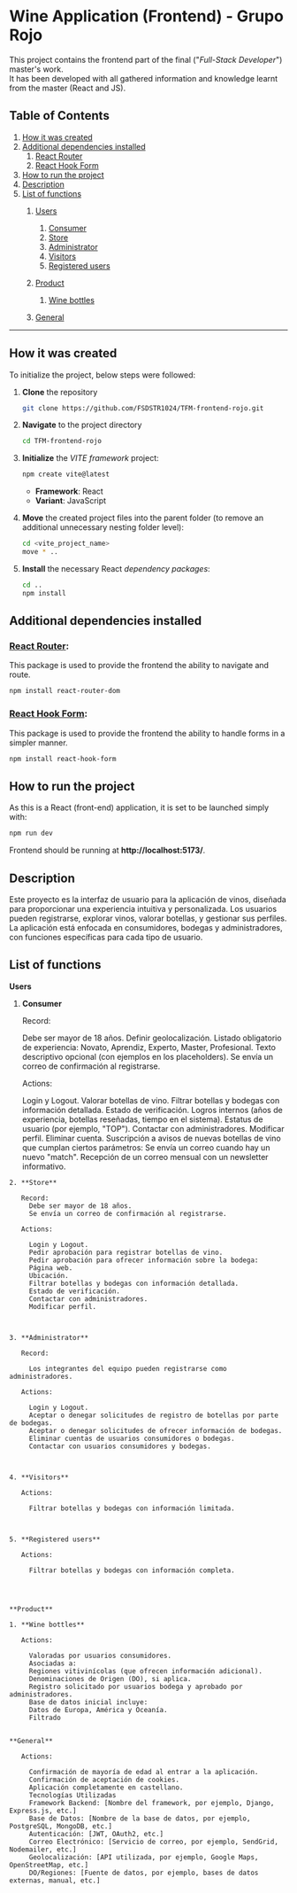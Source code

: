 # Wine Application (Frontend) - Grupo Rojo
This project contains the frontend part of the final ("*Full-Stack Developer*") master's work.  
It has been developed with all gathered information and knowledge learnt from the master (React and JS).

## Table of Contents
1. [How it was created](#how-it-was-created)
2. [Additional dependencies installed](#additional-dependencies-installed)
    1. [React Router](#1-react-router)
    2. [React Hook Form](#2-react-hook-form)
3. [How to run the project](#how-to-run-the-project)
4. [Description](#description)
5. [List of functions](#list-of-functions)
   1. [Users](#users)
      1. [Consumer](#consumer)
      2. [Store](#store)
      3. [Administrator](#administrator)
      4. [Visitors](#visitors)
      5. [Registered users](#registered-users)

   2. [Product](#product) 
      1. [Wine bottles](#wine-bottles)

   3. [General](#general)

---

## How it was created

To initialize the project, below steps were followed:

1. **Clone** the repository
    ```bash
    git clone https://github.com/FSDSTR1024/TFM-frontend-rojo.git
    ```

2. **Navigate** to the project directory
    ```bash
    cd TFM-frontend-rojo
    ```

3. **Initialize** the *VITE framework* project:
    ```bash
    npm create vite@latest
    ```
    - **Framework**: React
    - **Variant**: JavaScript

4. **Move** the created project files into the parent folder (to remove an additional unnecessary nesting folder level):
    ```bash
    cd <vite_project_name>
    move * ..
    ```

5. **Install** the necessary React *dependency packages*:
    ```bash
    cd ..
    npm install
    ```

## Additional dependencies installed

### **[React Router](https://reactrouter.com/)**:

This package is used to provide the frontend the ability to navigate and route.

```bash
npm install react-router-dom
```

### **[React Hook Form](https://www.react-hook-form.com/)**:

This package is used to provide the frontend the ability to handle forms in a simpler manner.

```bash
npm install react-hook-form
```

## How to run the project

As this is a React (front-end) application, it is set to be launched simply with:
```bash
npm run dev
```
Frontend should be running at **http://localhost:5173/**.


## Description

Este proyecto es la interfaz de usuario para la aplicación de vinos, diseñada para proporcionar una experiencia intuitiva y personalizada. Los usuarios pueden registrarse, explorar vinos, valorar botellas, y gestionar sus perfiles. La aplicación está enfocada en consumidores, bodegas y administradores, con funciones específicas para cada tipo de usuario.



## List of functions

   **Users**

   1. **Consumer**

      Record:

        Debe ser mayor de 18 años.
        Definir geolocalización.
        Listado obligatorio de experiencia: Novato, Aprendiz, Experto, Master, Profesional.
        Texto descriptivo opcional (con ejemplos en los placeholders).
        Se envía un correo de confirmación al registrarse.

      Actions:

        Login y Logout.
        Valorar botellas de vino.
        Filtrar botellas y bodegas con información detallada.
        Estado de verificación.
        Logros internos (años de experiencia, botellas reseñadas, tiempo en el sistema).
        Estatus de usuario (por ejemplo, "TOP").
        Contactar con administradores.
        Modificar perfil.
        Eliminar cuenta.
        Suscripción a avisos de nuevas botellas de vino que cumplan ciertos parámetros:
        Se envía un correo cuando hay un nuevo "match".
        Recepción de un correo mensual con un newsletter informativo.


    
    2. **Store**
       
       Record:
         Debe ser mayor de 18 años.
         Se envía un correo de confirmación al registrarse.

       Actions:

         Login y Logout.
         Pedir aprobación para registrar botellas de vino.
         Pedir aprobación para ofrecer información sobre la bodega:
         Página web.
         Ubicación.
         Filtrar botellas y bodegas con información detallada.
         Estado de verificación.
         Contactar con administradores.
         Modificar perfil.


    
    3. **Administrator**

       Record:

         Los integrantes del equipo pueden registrarse como administradores.

       Actions:

         Login y Logout.
         Aceptar o denegar solicitudes de registro de botellas por parte de bodegas.
         Aceptar o denegar solicitudes de ofrecer información de bodegas.
         Eliminar cuentas de usuarios consumidores o bodegas.
         Contactar con usuarios consumidores y bodegas.
 


    4. **Visitors**

       Actions:

         Filtrar botellas y bodegas con información limitada.



    5. **Registered users**

       Actions:
         
         Filtrar botellas y bodegas con información completa.




    **Product**

    1. **Wine bottles**

       Actions:

         Valoradas por usuarios consumidores.
         Asociadas a:
         Regiones vitivinícolas (que ofrecen información adicional).
         Denominaciones de Origen (DO), si aplica.
         Registro solicitado por usuarios bodega y aprobado por administradores.
         Base de datos inicial incluye:
         Datos de Europa, América y Oceanía.
         Filtrado


    **General**

       Actions:

         Confirmación de mayoría de edad al entrar a la aplicación.
         Confirmación de aceptación de cookies.
         Aplicación completamente en castellano.
         Tecnologías Utilizadas
         Framework Backend: [Nombre del framework, por ejemplo, Django, Express.js, etc.]
         Base de Datos: [Nombre de la base de datos, por ejemplo, PostgreSQL, MongoDB, etc.]
         Autenticación: [JWT, OAuth2, etc.]
         Correo Electrónico: [Servicio de correo, por ejemplo, SendGrid, Nodemailer, etc.]
         Geolocalización: [API utilizada, por ejemplo, Google Maps, OpenStreetMap, etc.]
         DO/Regiones: [Fuente de datos, por ejemplo, bases de datos externas, manual, etc.]
